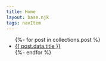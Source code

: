 ```yaml
---
title: Home
layout: base.njk
tags: navItem
---
```


<ul>
  {%- for post in collections.post %}
  <li>
  <a href="{{ post.url }}">
  {{ post.data.title }}
  </a>
  </li>
  {%- endfor %}
</ul